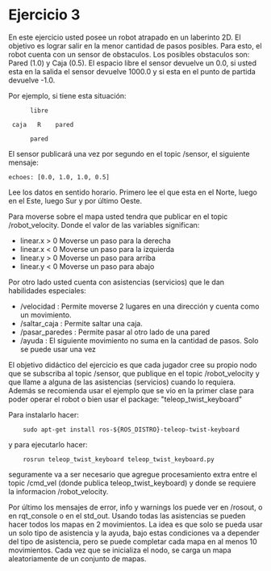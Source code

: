 # Ejercicio 3
En este ejercicio usted posee un robot atrapado en un laberinto 2D. El objetivo es lograr salir en la menor cantidad de pasos posibles.
Para esto, el robot cuenta con un sensor de obstaculos. Los posibles obstaculos son: Pared (1.0) y Caja (0.5). El espacio libre el sensor devuelve un 0.0, 
si usted esta en la salida el sensor devuelve 1000.0 y si esta en el punto de partida devuelve -1.0. 

Por ejemplo, si tiene esta situación:
     
          libre

     caja   R    pared

          pared
          
El sensor publicará una vez por segundo en el topic /sensor, el siguiente mensaje:

    echoes: [0.0, 1.0, 1.0, 0.5]

Lee los datos en sentido horario. Primero lee el que esta en el Norte, luego en el Este, luego Sur y por último Oeste.

Para moverse sobre el mapa usted tendra que publicar en el topic /robot_velocity. Donde el valor de las variables significan:
- linear.x > 0 Moverse un paso para la derecha
- linear.x <  0 Moverse un paso para la izquierda
- linear.y > 0 Moverse un paso para arriba
- linear.y <  0 Moverse un paso para abajo


Por otro lado usted cuenta con asistencias (servicios) que le dan habilidades especiales:
- /velocidad : Permite moverse 2 lugares en una dirección y cuenta como un movimiento.
- /saltar_caja : Permite saltar una caja.
- /pasar_paredes :  Permite pasar al otro lado de una pared
- /ayuda : El siguiente movimiento no suma en la cantidad de pasos. Solo se puede usar una vez

El objetivo didáctico del ejercicio es que cada jugador cree su propio nodo que se subscriba al topic /sensor, que publique en el topic /robot_velocity y que llame a alguna de las asistencias (servicios) cuando lo requiera.
Además se recomienda usar el ejemplo que se vio en la primer clase para poder operar el robot o bien usar el package: "teleop_twist_keyboard"

Para instalarlo hacer:
        
        sudo apt-get install ros-${ROS_DISTRO}-teleop-twist-keyboard
        
y para ejecutarlo hacer:

        rosrun teleop_twist_keyboard teleop_twist_keyboard.py
        
seguramente va a ser necesario que agregue procesamiento extra entre el topic /cmd_vel (donde publica teleop_twist_keyboard) y donde se requiere la informacion /robot_velocity.

Por último los mensajes de error, info y warnings los puede ver en /rosout, o en rqt_console o en el std_out. Usando todas las asistencias se pueden hacer todos los mapas
en 2 movimientos. La idea es que solo se pueda usar un solo tipo de asistencia y la ayuda, bajo estas condiciones va a depender del tipo de asistencia, pero se puede completar cada mapa en al menos 10 movimientos. Cada vez que se inicializa el nodo, se carga un mapa aleatoriamente de un conjunto de mapas.

    
